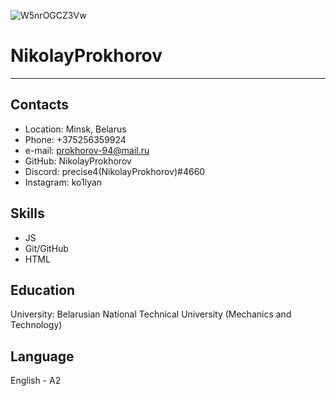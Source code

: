 ![W5nrOGCZ3Vw](https://user-images.githubusercontent.com/79650551/161120084-e82283b8-97b4-42a3-85d7-b8bea1b7d170.jpg)

#  NikolayProkhorov 
--- 
##  Contacts 
*  Location: Minsk, Belarus 
*  Phone: +375256359924  
*  e-mail: prokhorov-94@mail.ru
*  GitHub: NikolayProkhorov 
*  Discord: precise4(NikolayProkhorov)#4660
*  Instagram: ko1lyan
##  Skills 
* JS
* Git/GitHub 
* HTML 
 
##  Education 
University: Belarusian National Technical University (Mechanics and Technology)
 
##  Language 
English - A2
